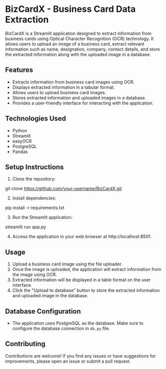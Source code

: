 # BizCardX - Business Card Data Extraction

BizCardX is a Streamlit application designed to extract information from business cards using Optical Character Recognition (OCR) technology. It allows users to upload an image of a business card, extract relevant information such as name, designation, company, contact details, and store the extracted information along with the uploaded image in a database.

## Features

- Extracts information from business card images using OCR.
- Displays extracted information in a tabular format.
- Allows users to upload business card images.
- Stores extracted information and uploaded images in a database.
- Provides a user-friendly interface for interacting with the application.

## Technologies Used

- Python
- Streamlit
- easyOCR
- PostgreSQL
- Pandas

## Setup Instructions

1. Clone the repository:

git clone https://github.com/your-username/BizCardX.git


2. Install dependencies:

pip install -r requirements.txt


3. Run the Streamlit application:

streamlit run app.py


4. Access the application in your web browser at http://localhost:8501.

## Usage

1. Upload a business card image using the file uploader.
2. Once the image is uploaded, the application will extract information from the image using OCR.
3. Extracted information will be displayed in a table format on the user interface.
4. Click the "Upload to database" button to store the extracted information and uploaded image in the database.

## Database Configuration

- The application uses PostgreSQL as the database. Make sure to configure the database connection in `db.py` file.

## Contributing

Contributions are welcome! If you find any issues or have suggestions for improvements, please open an issue or submit a pull request.







